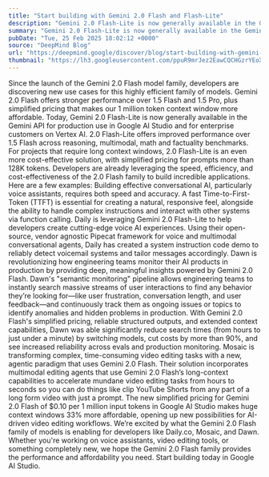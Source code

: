```yaml
---
title: "Start building with Gemini 2.0 Flash and Flash-Lite"
description: "Gemini 2.0 Flash-Lite is now generally available in the Gemini API for production use in Google AI Studio and for enterprise customers on Vertex AI"
summary: "Gemini 2.0 Flash-Lite is now generally available in the Gemini API for production use in Google AI Studio and for enterp"
pubDate: "Tue, 25 Feb 2025 18:02:12 +0000"
source: "DeepMind Blog"
url: "https://deepmind.google/discover/blog/start-building-with-gemini-20-flash-and-flash-lite/"
thumbnail: "https://lh3.googleusercontent.com/ppuR9mrJez2EawCQCHGzrYEoXiZJavMD77HIMV0icT4X-clg7Ss42pO-mPQrvVwBVZ8-9tEXPf91f7ARmwLOOsKtSe5-0DLLEavnhI6uK3UFMRMM=w528-h297-n-nu-rw"
---
```


Since the launch of the Gemini 2.0 Flash model family, developers are discovering new use cases for this highly efficient family of models. Gemini 2.0 Flash offers stronger performance over 1.5 Flash and 1.5 Pro, plus simplified pricing that makes our 1 million token context window more affordable.
Today, Gemini 2.0 Flash-Lite is now generally available in the Gemini API for production use in Google AI Studio and for enterprise customers on Vertex AI. 2.0 Flash-Lite offers improved performance over 1.5 Flash across reasoning, multimodal, math and factuality benchmarks. For projects that require long context windows, 2.0 Flash-Lite is an even more cost-effective solution, with simplified pricing for prompts more than 128K tokens.
Developers are already leveraging the speed, efficiency, and cost-effectiveness of the 2.0 Flash family to build incredible applications. Here are a few examples:
Building effective conversational AI, particularly voice assistants, requires both speed and accuracy. A fast Time-to-First-Token (TTFT) is essential for creating a natural, responsive feel, alongside the ability to handle complex instructions and interact with other systems via function calling.
Daily is leveraging Gemini 2.0 Flash-Lite to help developers create cutting-edge voice AI experiences. Using their open-source, vendor agnostic Pipecat framework for voice and multimodal conversational agents, Daily has created a system instruction code demo to reliably detect voicemail systems and tailor messages accordingly.
Dawn is revolutionizing how engineering teams monitor their AI products in production by providing deep, meaningful insights powered by Gemini 2.0 Flash. Dawn's "semantic monitoring" pipeline allows engineering teams to instantly search massive streams of user interactions to find any behavior they’re looking for—like user frustration, conversation length, and user feedback—and continuously track them as ongoing issues or topics to identify anomalies and hidden problems in production.
With Gemini 2.0 Flash's simplified pricing, reliable structured outputs, and extended context capabilities, Dawn was able significantly reduce search times (from hours to just under a minute) by switching models, cut costs by more than 90%, and see increased reliability across evals and production monitoring.
Mosaic is transforming complex, time-consuming video editing tasks with a new, agentic paradigm that uses Gemini 2.0 Flash. Their solution incorporates multimodal editing agents that use Gemini 2.0 Flash’s long-context capabilities to accelerate mundane video editing tasks from hours to seconds so you can do things like clip YouTube Shorts from any part of a long form video with just a prompt.
The new simplified pricing for Gemini 2.0 Flash of $0.10 per 1 million input tokens in Google AI Studio makes huge context windows 33% more affordable, opening up new possibilities for AI-driven video editing workflows.
We’re excited by what the Gemini 2.0 Flash family of models is enabling for developers like Daily.co, Mosaic, and Dawn. Whether you're working on voice assistants, video editing tools, or something completely new, we hope the Gemini 2.0 Flash family provides the performance and affordability you need. Start building today in Google AI Studio.